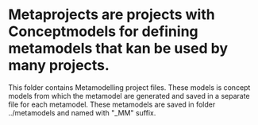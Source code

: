 # Metaprojects are projects with Conceptmodels for defining metamodels that kan be used by many projects.

This folder contains Metamodelling project files.
These models is concept models from which the metamodel are generated and saved in a separate file for each metamodel.
These metamodels are saved in folder ../metamodels and named with "_MM" suffix. 
